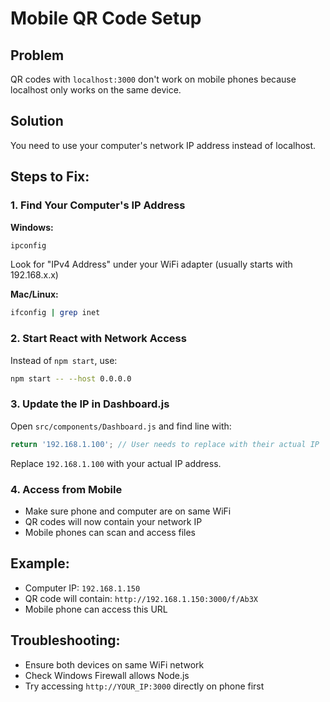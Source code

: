 # Mobile QR Code Setup

## Problem
QR codes with `localhost:3000` don't work on mobile phones because localhost only works on the same device.

## Solution
You need to use your computer's network IP address instead of localhost.

## Steps to Fix:

### 1. Find Your Computer's IP Address

**Windows:**
```bash
ipconfig
```
Look for "IPv4 Address" under your WiFi adapter (usually starts with 192.168.x.x)

**Mac/Linux:**
```bash
ifconfig | grep inet
```

### 2. Start React with Network Access
Instead of `npm start`, use:
```bash
npm start -- --host 0.0.0.0
```

### 3. Update the IP in Dashboard.js
Open `src/components/Dashboard.js` and find line with:
```javascript
return '192.168.1.100'; // User needs to replace with their actual IP
```

Replace `192.168.1.100` with your actual IP address.

### 4. Access from Mobile
- Make sure phone and computer are on same WiFi
- QR codes will now contain your network IP
- Mobile phones can scan and access files

## Example:
- Computer IP: `192.168.1.150`
- QR code will contain: `http://192.168.1.150:3000/f/Ab3X`
- Mobile phone can access this URL

## Troubleshooting:
- Ensure both devices on same WiFi network
- Check Windows Firewall allows Node.js
- Try accessing `http://YOUR_IP:3000` directly on phone first